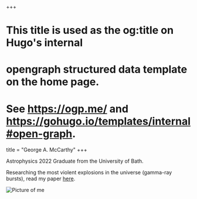 +++
# This title is used as the og:title on Hugo's internal
# opengraph structured data template on the home page.
# See https://ogp.me/ and https://gohugo.io/templates/internal#open-graph.
title = "George A. McCarthy"
+++

Astrophysics 2022 Graduate from the University of Bath.

Researching the most violent explosions in the universe (gamma-ray bursts), read my paper [here](https://iopscience.iop.org/article/10.3847/1538-4357/ad4e37).

![Picture of me](images/me.jpeg)